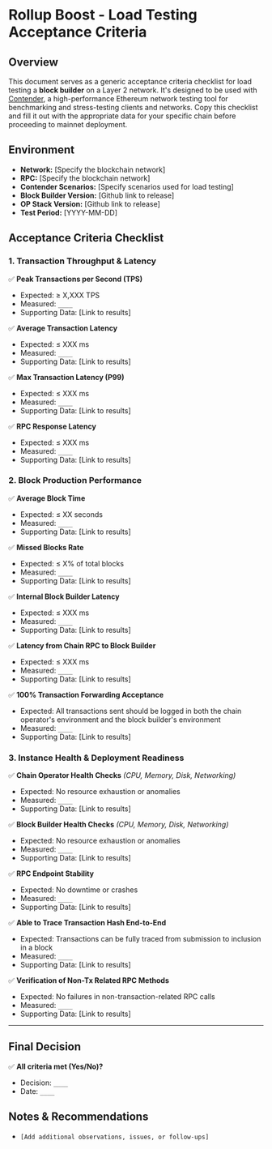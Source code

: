 # Rollup Boost - Load Testing Acceptance Criteria

## Overview
This document serves as a generic acceptance criteria checklist for load testing a **block builder** on a Layer 2 network. It's designed to be used with [Contender](https://github.com/flashbots/contender), a high-performance Ethereum network testing tool for benchmarking and stress-testing clients and networks. Copy this checklist and fill it out with the appropriate data for your specific chain before proceeding to mainnet deployment.

## Environment
- **Network:** [Specify the blockchain network]
- **RPC:** [Specify the blockchain network]
- **Contender Scenarios:** [Specify scenarios used for load testing]
- **Block Builder Version:** [Github link to release]
- **OP Stack Version:** [Github link to release]
- **Test Period:** [YYYY-MM-DD]

## Acceptance Criteria Checklist

### **1. Transaction Throughput & Latency**
✅ **Peak Transactions per Second (TPS)**
   - Expected: ≥ X,XXX TPS
   - Measured: `____`
   - Supporting Data: [Link to results]

✅ **Average Transaction Latency**
   - Expected: ≤ XXX ms
   - Measured: `____`
   - Supporting Data: [Link to results]

✅ **Max Transaction Latency (P99)**
   - Expected: ≤ XXX ms
   - Measured: `____`
   - Supporting Data: [Link to results]

✅ **RPC Response Latency**
   - Expected: ≤ XXX ms
   - Measured: `____`
   - Supporting Data: [Link to results]

### **2. Block Production Performance**
✅ **Average Block Time**
   - Expected: ≤ XX seconds
   - Measured: `____`
   - Supporting Data: [Link to results]

✅ **Missed Blocks Rate**
   - Expected: ≤ X% of total blocks
   - Measured: `____`
   - Supporting Data: [Link to results]

✅ **Internal Block Builder Latency**
   - Expected: ≤ XXX ms
   - Measured: `____`
   - Supporting Data: [Link to results]

✅ **Latency from Chain RPC to Block Builder**
   - Expected: ≤ XXX ms
   - Measured: `____`
   - Supporting Data: [Link to results]

✅ **100% Transaction Forwarding Acceptance**
   - Expected: All transactions sent should be logged in both the chain operator's environment and the block builder's environment
   - Measured: `____`
   - Supporting Data: [Link to results]

### **3. Instance Health & Deployment Readiness**
✅ **Chain Operator Health Checks** *(CPU, Memory, Disk, Networking)*
   - Expected: No resource exhaustion or anomalies
   - Measured: `____`
   - Supporting Data: [Link to results]

✅ **Block Builder Health Checks** *(CPU, Memory, Disk, Networking)*
   - Expected: No resource exhaustion or anomalies
   - Measured: `____`
   - Supporting Data: [Link to results]

✅ **RPC Endpoint Stability**
   - Expected: No downtime or crashes
   - Measured: `____`
   - Supporting Data: [Link to results]

✅ **Able to Trace Transaction Hash End-to-End**
   - Expected: Transactions can be fully traced from submission to inclusion in a block
   - Measured: `____`
   - Supporting Data: [Link to results]

✅ **Verification of Non-Tx Related RPC Methods**
   - Expected: No failures in non-transaction-related RPC calls
   - Measured: `____`
   - Supporting Data: [Link to results]

---

## **Final Decision**
✅ **All criteria met (Yes/No)?**  
   - Decision: `____`
   - Date: `____`

## **Notes & Recommendations**
- `[Add additional observations, issues, or follow-ups]`